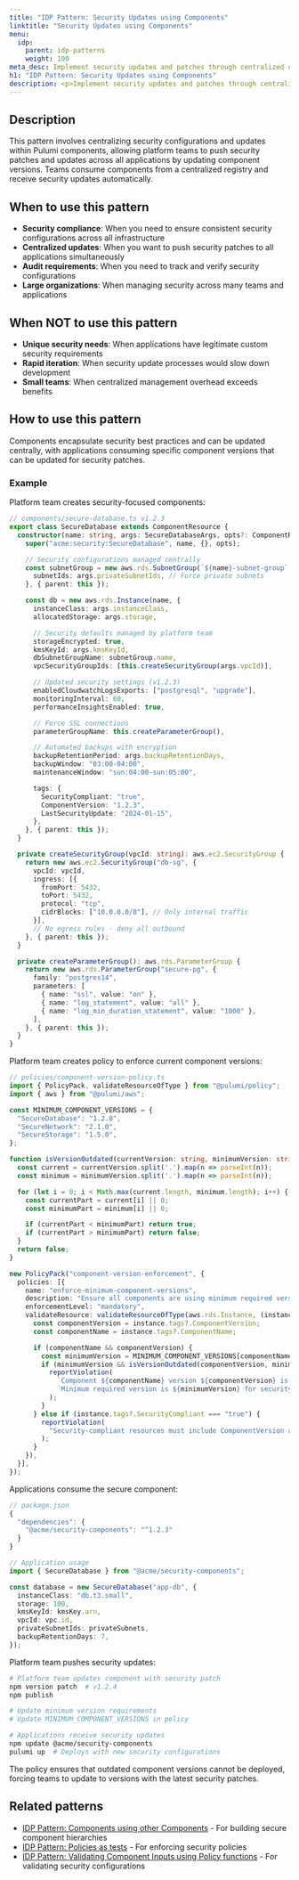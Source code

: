 ```yaml
---
title: "IDP Pattern: Security Updates using Components"
linktitle: "Security Updates using Components"
menu:
  idp:
    parent: idp-patterns
    weight: 100
meta_desc: Implement security updates and patches through centralized component management
h1: "IDP Pattern: Security Updates using Components"
description: <p>Implement security updates and patches through centralized component management.</p>
---
```


## Description

This pattern involves centralizing security configurations and updates within Pulumi components, allowing platform teams to push security patches and updates across all applications by updating component versions. Teams consume components from a centralized registry and receive security updates automatically.

## When to use this pattern

- **Security compliance**: When you need to ensure consistent security configurations across all infrastructure
- **Centralized updates**: When you want to push security patches to all applications simultaneously
- **Audit requirements**: When you need to track and verify security configurations
- **Large organizations**: When managing security across many teams and applications

## When NOT to use this pattern

- **Unique security needs**: When applications have legitimate custom security requirements
- **Rapid iteration**: When security update processes would slow down development
- **Small teams**: When centralized management overhead exceeds benefits

## How to use this pattern

Components encapsulate security best practices and can be updated centrally, with applications consuming specific component versions that can be updated for security patches.

### Example

Platform team creates security-focused components:

```typescript
// components/secure-database.ts v1.2.3
export class SecureDatabase extends ComponentResource {
  constructor(name: string, args: SecureDatabaseArgs, opts?: ComponentResourceOptions) {
    super("acme:security:SecureDatabase", name, {}, opts);

    // Security configurations managed centrally
    const subnetGroup = new aws.rds.SubnetGroup(`${name}-subnet-group`, {
      subnetIds: args.privateSubnetIds, // Force private subnets
    }, { parent: this });

    const db = new aws.rds.Instance(name, {
      instanceClass: args.instanceClass,
      allocatedStorage: args.storage,

      // Security defaults managed by platform team
      storageEncrypted: true,
      kmsKeyId: args.kmsKeyId,
      dbSubnetGroupName: subnetGroup.name,
      vpcSecurityGroupIds: [this.createSecurityGroup(args.vpcId)],

      // Updated security settings (v1.2.3)
      enabledCloudwatchLogsExports: ["postgresql", "upgrade"],
      monitoringInterval: 60,
      performanceInsightsEnabled: true,

      // Force SSL connections
      parameterGroupName: this.createParameterGroup(),

      // Automated backups with encryption
      backupRetentionPeriod: args.backupRetentionDays,
      backupWindow: "03:00-04:00",
      maintenanceWindow: "sun:04:00-sun:05:00",

      tags: {
        SecurityCompliant: "true",
        ComponentVersion: "1.2.3",
        LastSecurityUpdate: "2024-01-15",
      },
    }, { parent: this });
  }

  private createSecurityGroup(vpcId: string): aws.ec2.SecurityGroup {
    return new aws.ec2.SecurityGroup("db-sg", {
      vpcId: vpcId,
      ingress: [{
        fromPort: 5432,
        toPort: 5432,
        protocol: "tcp",
        cidrBlocks: ["10.0.0.0/8"], // Only internal traffic
      }],
      // No egress rules - deny all outbound
    }, { parent: this });
  }

  private createParameterGroup(): aws.rds.ParameterGroup {
    return new aws.rds.ParameterGroup("secure-pg", {
      family: "postgres14",
      parameters: [
        { name: "ssl", value: "on" },
        { name: "log_statement", value: "all" },
        { name: "log_min_duration_statement", value: "1000" },
      ],
    }, { parent: this });
  }
}
```

Platform team creates policy to enforce current component versions:

```typescript
// policies/component-version-policy.ts
import { PolicyPack, validateResourceOfType } from "@pulumi/policy";
import { aws } from "@pulumi/aws";

const MINIMUM_COMPONENT_VERSIONS = {
  "SecureDatabase": "1.2.0",
  "SecureNetwork": "2.1.0",
  "SecureStorage": "1.5.0",
};

function isVersionOutdated(currentVersion: string, minimumVersion: string): boolean {
  const current = currentVersion.split('.').map(n => parseInt(n));
  const minimum = minimumVersion.split('.').map(n => parseInt(n));

  for (let i = 0; i < Math.max(current.length, minimum.length); i++) {
    const currentPart = current[i] || 0;
    const minimumPart = minimum[i] || 0;

    if (currentPart < minimumPart) return true;
    if (currentPart > minimumPart) return false;
  }
  return false;
}

new PolicyPack("component-version-enforcement", {
  policies: [{
    name: "enforce-minimum-component-versions",
    description: "Ensure all components are using minimum required versions for security",
    enforcementLevel: "mandatory",
    validateResource: validateResourceOfType(aws.rds.Instance, (instance, args, reportViolation) => {
      const componentVersion = instance.tags?.ComponentVersion;
      const componentName = instance.tags?.ComponentName;

      if (componentName && componentVersion) {
        const minimumVersion = MINIMUM_COMPONENT_VERSIONS[componentName];
        if (minimumVersion && isVersionOutdated(componentVersion, minimumVersion)) {
          reportViolation(
            `Component ${componentName} version ${componentVersion} is outdated. ` +
            `Minimum required version is ${minimumVersion} for security compliance.`
          );
        }
      } else if (instance.tags?.SecurityCompliant === "true") {
        reportViolation(
          "Security-compliant resources must include ComponentVersion and ComponentName tags"
        );
      }
    }),
  }],
});
```

Applications consume the secure component:

```typescript
// package.json
{
  "dependencies": {
    "@acme/security-components": "^1.2.3"
  }
}

// Application usage
import { SecureDatabase } from "@acme/security-components";

const database = new SecureDatabase("app-db", {
  instanceClass: "db.t3.small",
  storage: 100,
  kmsKeyId: kmsKey.arn,
  vpcId: vpc.id,
  privateSubnetIds: privateSubnets,
  backupRetentionDays: 7,
});
```

Platform team pushes security updates:

```bash
# Platform team updates component with security patch
npm version patch  # v1.2.4
npm publish

# Update minimum version requirements
# Update MINIMUM_COMPONENT_VERSIONS in policy

# Applications receive security updates
npm update @acme/security-components
pulumi up  # Deploys with new security configurations
```

The policy ensures that outdated component versions cannot be deployed, forcing teams to update to versions with the latest security patches.

## Related patterns

- [IDP Pattern: Components using other Components](/docs/idp/well-architected/patterns/components-using-other-components) - For building secure component hierarchies
- [IDP Pattern: Policies as tests](/docs/idp/well-architected/patterns/policies-as-tests) - For enforcing security policies
- [IDP Pattern: Validating Component Inputs using Policy functions](/docs/idp/well-architected/patterns/validating-component-inputs-using-policy-functions) - For validating security configurations
